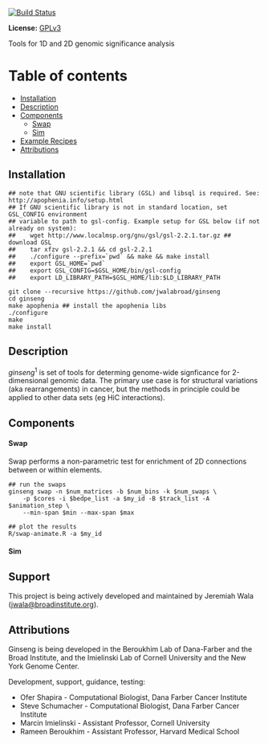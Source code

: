 [![Build Status](https://travis-ci.org/walaj/ginseng.svg?branch=master)](https://travis-ci.org/walaj/ginseng)

**License:** [GPLv3][license]

Tools for 1D and 2D genomic significance analysis

Table of contents
=================

  * [Installation](#installation)
  * [Description](#description)
  * [Components](#components)
    * [Swap](#swap)
    * [Sim](#sim)
  * [Example Recipes](#examples-recipes)
  * [Attributions](#attributions)

Installation
------------
```
## note that GNU scientific library (GSL) and libsql is required. See: http://apophenia.info/setup.html
## If GNU scientific library is not in standard location, set GSL_CONFIG environment
## variable to path to gsl-config. Example setup for GSL below (if not already on system):
##    wget http://www.localmsp.org/gnu/gsl/gsl-2.2.1.tar.gz ## download GSL
##    tar xfzv gsl-2.2.1 && cd gsl-2.2.1
##    ./configure --prefix=`pwd` && make && make install
##    export GSL_HOME=`pwd`
##    export GSL_CONFIG=$GSL_HOME/bin/gsl-config
##    export LD_LIBRARY_PATH=$GSL_HOME/lib:$LD_LIBRARY_PATH

git clone --recursive https://github.com/jwalabroad/ginseng
cd ginseng
make apophenia ## install the apophenia libs
./configure
make
make install
```

Description
-----------
*ginseng*<sup>1</sup> is set of tools for determing genome-wide signficance for 2-dimensional 
genomic data. The primary use case is for structural variations (aka rearrangements) in cancer, but
the methods in principle could be applied to other data sets (eg HiC interactions).

Components
----------

#### Swap
Swap performs a non-parametric test for enrichment of 2D connections between or within elements.
```
## run the swaps
ginseng swap -n $num_matrices -b $num_bins -k $num_swaps \
	-p $cores -i $bedpe_list -a $my_id -B $track_list -A $animation_step \
	--min-span $min --max-span $max

## plot the results
R/swap-animate.R -a $my_id
```

#### Sim

Support
-------
This project is being actively developed and maintained by Jeremiah Wala (jwala@broadinstitute.org). 

Attributions
------------
Ginseng is being developed in the Beroukhim Lab of Dana-Farber and the Broad Institute, and the
Imielinski Lab of Cornell University and the New York Genome Center.

Development, support, guidance, testing:
* Ofer Shapira - Computational Biologist, Dana Farber Cancer Institute
* Steve Schumacher - Computational Biologist, Dana Farber Cancer Institute
* Marcin Imielinski - Assistant Professor, Cornell University
* Rameen Beroukhim - Assistant Professor, Harvard Medical School

[license]: https://github.com/jwalabroad/ginseng/blob/master/LICENSE


